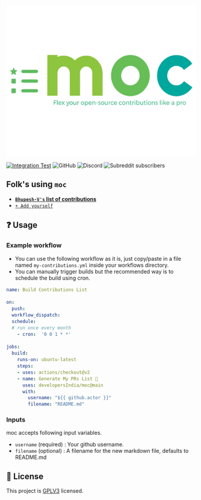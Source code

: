 <p align="center">
  <p align="center">
  <a href=""><img src="https://github.com/Bhupesh-V/moc/blob/main/assets/logo.png?raw=true" alt="moc-action-logo" height="400px"></a>
  </p>
</p>

[![Integration Test](https://github.com/developersIndia/moc/actions/workflows/integration.yml/badge.svg?branch=main)](https://github.com/developersIndia/moc/actions/workflows/integration.yml) ![GitHub](https://img.shields.io/github/license/developersIndia/moc?color=%23848484&label=License&logo=GitHub) ![Discord](https://img.shields.io/discord/669880381649977354?color=%237289da&label=Discord&logo=Discord) ![Subreddit subscribers](https://img.shields.io/reddit/subreddit-subscribers/developersIndia?style=social)

## Folk's using `moc`

- [**`Bhupesh-V's` list of contributions**](https://github.com/Bhupesh-V/my-contributions)
- [`+ Add yourself`](https://github.com/developersIndia/moc/pulls)


## ❓ Usage

### Example workflow

- You can use the following workflow as it is, just copy/paste in a file named `my-contributions.yml` inside your workflows directory.
- You can manually trigger builds but the recommended way is to schedule the build using cron.
<!-- - The push action is performed by [ad-m/github-push-action](https://github.com/ad-m/github-push-action) -->

```yaml
name: Build Contributions List

on:
  push:
  workflow_dispatch:
  schedule:
  # run once every month
    - cron:  '0 0 1 * *'

jobs:
  build:
    runs-on: ubuntu-latest
    steps:
    - uses: actions/checkout@v2
    - name: Generate My PRs List 👀
      uses: developersIndia/moc@main
      with:
        username: "${{ github.actor }}"
        filename: "README.md"
```

### Inputs

moc accepts following input variables.

- `username` (required) : Your github username.
- `filename` (optional) : A filename for the new markdown file, defaults to README.md

## 📝 License

This project is [GPLV3](https://github.com/Bhupesh-V/memer-action/blob/master/LICENSE) licensed.

